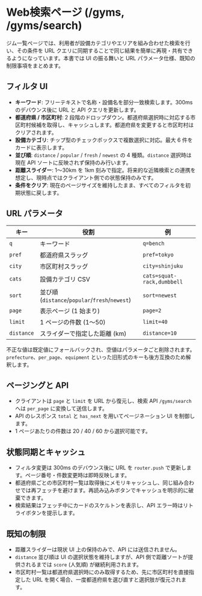 # Web検索ページ (/gyms, /gyms/search)

ジム一覧ページでは、利用者が設備カテゴリやエリアを組み合わせた検索を行い、その条件を URL クエリに同期することで同じ結果を簡単に再現・共有できるようになっています。本書では UI の振る舞いと URL パラメータ仕様、既知の制限事項をまとめます。

## フィルタ UI

- **キーワード**: フリーテキストで名称・設備名を部分一致検索します。300ms のデバウンス後に URL と API クエリを更新します。
- **都道府県 / 市区町村**: 2 段階のドロップダウン。都道府県選択時に対応する市区町村候補を取得し、キャッシュします。都道府県を変更すると市区町村はクリアされます。
- **設備カテゴリ**: チップ型のチェックボックスで複数選択に対応。最大 6 件をカードに表示します。
- **並び順**: `distance` / `popular` / `fresh` / `newest` の 4 種類。`distance` 選択時は現在 API ソートに反映されず保持のみ行います。
- **距離スライダー**: 1〜30km を 1km 刻みで指定。将来的な近隣検索との連携を想定し、現時点ではクライアント側での状態保持のみです。
- **条件をクリア**: 現在のページサイズを維持したまま、すべてのフィルタを初期状態に戻します。

## URL パラメータ

| キー | 役割 | 例 |
| --- | --- | --- |
| `q` | キーワード | `q=bench` |
| `pref` | 都道府県スラッグ | `pref=tokyo` |
| `city` | 市区町村スラッグ | `city=shinjuku` |
| `cats` | 設備カテゴリ CSV | `cats=squat-rack,dumbbell` |
| `sort` | 並び順 (`distance`/`popular`/`fresh`/`newest`) | `sort=newest` |
| `page` | 表示ページ (1 始まり) | `page=2` |
| `limit` | 1 ページの件数 (1〜50) | `limit=40` |
| `distance` | スライダーで指定した距離 (km) | `distance=10` |

不正な値は既定値にフォールバックされ、空値はパラメータごと削除されます。`prefecture`、`per_page`、`equipment` といった旧形式のキーも後方互換のため解釈します。

## ページングと API

- クライアントは `page` と `limit` を URL から復元し、検索 API `/gyms/search` へは `per_page` に変換して送信します。
- API のレスポンス `total` と `has_next` を用いてページネーション UI を制御します。
- 1 ページあたりの件数は 20 / 40 / 60 から選択可能です。

## 状態同期とキャッシュ

- フィルタ変更は 300ms のデバウンス後に URL を `router.push` で更新します。ページ番号・件数変更時は即時反映します。
- 都道府県ごとの市区町村一覧は取得後にメモリキャッシュし、同じ組み合わせでは再フェッチを避けます。再読み込みボタンでキャッシュを明示的に破棄できます。
- 検索結果はフェッチ中にカードのスケルトンを表示し、API エラー時はリトライボタンを提示します。

## 既知の制限

- 距離スライダーは現状 UI 上の保持のみで、API には送信されません。
- `distance` 並び順は UI の選択状態を維持しますが、API 側で距離ソートが提供されるまでは `score` (人気順) が継続利用されます。
- 市区町村一覧は都道府県選択時にのみ取得するため、先に市区町村を直接指定した URL を開く場合、一度都道府県を選び直すと選択肢が復元されます。

